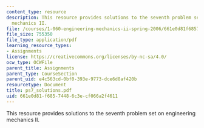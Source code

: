 ```yaml
---
content_type: resource
description: This resource provides solutions to the seventh problem set on engineering
  mechanics II.
file: /courses/1-060-engineering-mechanics-ii-spring-2006/661e0d81f68574486c3ecf066a2f4611_ps7_solutions.pdf
file_size: 755350
file_type: application/pdf
learning_resource_types:
- Assignments
license: https://creativecommons.org/licenses/by-nc-sa/4.0/
ocw_type: OCWFile
parent_title: Assignments
parent_type: CourseSection
parent_uid: e4c563cd-0bf0-393e-9773-dce6d8af420b
resourcetype: Document
title: ps7_solutions.pdf
uid: 661e0d81-f685-7448-6c3e-cf066a2f4611
---
```

This resource provides solutions to the seventh problem set on engineering mechanics II.